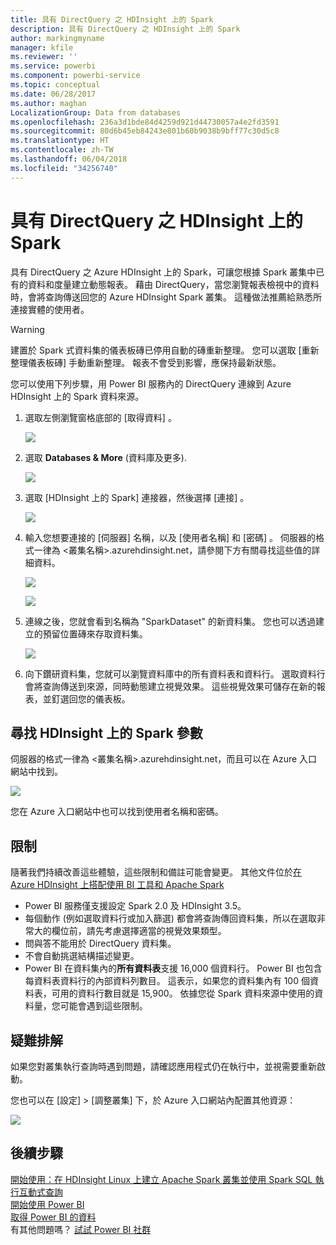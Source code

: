 ```yaml
---
title: 具有 DirectQuery 之 HDInsight 上的 Spark
description: 具有 DirectQuery 之 HDInsight 上的 Spark
author: markingmyname
manager: kfile
ms.reviewer: ''
ms.service: powerbi
ms.component: powerbi-service
ms.topic: conceptual
ms.date: 06/28/2017
ms.author: maghan
LocalizationGroup: Data from databases
ms.openlocfilehash: 236a3d1bde84d4259d921d44730057a4e2fd3591
ms.sourcegitcommit: 80d6b45eb84243e801b60b9038b9bff77c30d5c8
ms.translationtype: HT
ms.contentlocale: zh-TW
ms.lasthandoff: 06/04/2018
ms.locfileid: "34256740"
---
```

# <a name="spark-on-hdinsight-with-directquery"></a>具有 DirectQuery 之 HDInsight 上的 Spark
具有 DirectQuery 之 Azure HDInsight 上的 Spark，可讓您根據 Spark 叢集中已有的資料和度量建立動態報表。 藉由 DirectQuery，當您瀏覽報表檢視中的資料時，會將查詢傳送回您的 Azure HDInsight Spark 叢集。 這種做法推薦給熟悉所連接實體的使用者。

> [!WARNING]
> 建置於 Spark 式資料集的儀表板磚已停用自動的磚重新整理。 您可以選取 [重新整理儀表板磚] 手動重新整理。 報表不會受到影響，應保持最新狀態。 
> 
> 

您可以使用下列步驟，用 Power BI 服務內的 DirectQuery 連線到 Azure HDInsight 上的 Spark 資料來源。

1. 選取左側瀏覽窗格底部的 [取得資料]  。
   
     ![](media/spark-on-hdinsight-with-direct-connect/spark-getdata.png)
2. 選取 **Databases & More** (資料庫及更多).
   
     ![](media/spark-on-hdinsight-with-direct-connect/spark-getdata-databases.png)
3. 選取 [HDInsight 上的 Spark]  連接器，然後選擇 [連接] 。
   
     ![](media/spark-on-hdinsight-with-direct-connect/spark-getdata-databases-connect.png)
4. 輸入您想要連接的 [伺服器]  名稱，以及 [使用者名稱]  和 [密碼] 。 伺服器的格式一律為 \<叢集名稱\>.azurehdinsight.net，請參閱下方有關尋找這些值的詳細資料。
   
     ![](media/spark-on-hdinsight-with-direct-connect/spark-server-name.png)
   
     ![](media/spark-on-hdinsight-with-direct-connect/spark-username.png)
5. 連線之後，您就會看到名稱為 "SparkDataset" 的新資料集。 您也可以透過建立的預留位置磚來存取資料集。
   
     ![](media/spark-on-hdinsight-with-direct-connect/spark-dataset.png)
6. 向下鑽研資料集，您就可以瀏覽資料庫中的所有資料表和資料行。 選取資料行會將查詢傳送到來源，同時動態建立視覺效果。 這些視覺效果可儲存在新的報表，並釘選回您的儀表板。

## <a name="finding-your-spark-on-hdinsight-parameters"></a>尋找 HDInsight 上的 Spark 參數
伺服器的格式一律為 \<叢集名稱\>.azurehdinsight.net，而且可以在 Azure 入口網站中找到。

![](media/spark-on-hdinsight-with-direct-connect/spark-server-name-parameter.png)

您在 Azure 入口網站中也可以找到使用者名稱和密碼。

## <a name="limitations"></a>限制
隨著我們持續改善這些體驗，這些限制和備註可能會變更。 其他文件位於[在 Azure HDInsight 上搭配使用 BI 工具和 Apache Spark](https://azure.microsoft.com/documentation/articles/hdinsight-apache-spark-use-bi-tools/)

* Power BI 服務僅支援設定 Spark 2.0 及 HDInsight 3.5。
* 每個動作 (例如選取資料行或加入篩選) 都會將查詢傳回資料集，所以在選取非常大的欄位前，請先考慮選擇適當的視覺效果類型。
* 問與答不能用於 DirectQuery 資料集。
* 不會自動挑選結構描述變更。
* Power BI 在資料集內的**所有資料表**支援 16,000 個資料行。 Power BI 也包含每資料表資料行的內部資料列數目。 這表示，如果您的資料集內有 100 個資料表，可用的資料行數目就是 15,900。 依據您從 Spark 資料來源中使用的資料量，您可能會遇到這些限制。

## <a name="troubleshooting"></a>疑難排解
如果您對叢集執行查詢時遇到問題，請確認應用程式仍在執行中，並視需要重新啟動。

您也可以在 [設定] > [調整叢集] 下，於 Azure 入口網站內配置其他資源：

![](media/spark-on-hdinsight-with-direct-connect/spark-scale.png)

## <a name="next-steps"></a>後續步驟
[開始使用：在 HDInsight Linux 上建立 Apache Spark 叢集並使用 Spark SQL 執行互動式查詢](https://azure.microsoft.com/documentation/articles/hdinsight-apache-spark-jupyter-spark-sql)  
[開始使用 Power BI](service-get-started.md)  
[取得 Power BI 的資料](service-get-data.md)  
有其他問題嗎？ [試試 Power BI 社群](http://community.powerbi.com/)

